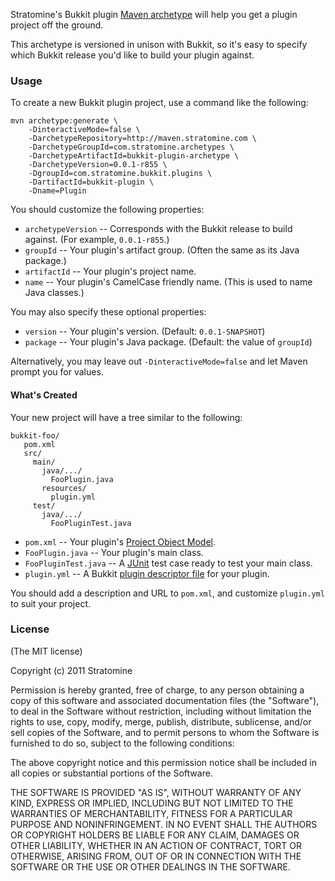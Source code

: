 Stratomine's Bukkit plugin [Maven archetype](http://maven.apache.org/guides/introduction/introduction-to-archetypes.html) will help you get a plugin project off the ground.

This archetype is versioned in unison with Bukkit, so it's easy to specify which Bukkit release you'd like to build your plugin against.

### Usage

To create a new Bukkit plugin project, use a command like the following:

    mvn archetype:generate \
        -DinteractiveMode=false \
        -DarchetypeRepository=http://maven.stratomine.com \
        -DarchetypeGroupId=com.stratomine.archetypes \
        -DarchetypeArtifactId=bukkit-plugin-archetype \
        -DarchetypeVersion=0.0.1-r855 \
        -DgroupId=com.stratomine.bukkit.plugins \
        -DartifactId=bukkit-plugin \
        -Dname=Plugin

You should customize the following properties:

* `archetypeVersion` -- Corresponds with the Bukkit release to build against. (For example, `0.0.1-r855`.)
* `groupId` -- Your plugin's artifact group. (Often the same as its Java package.)
* `artifactId` -- Your plugin's project name.
* `name` -- Your plugin's CamelCase friendly name. (This is used to name Java classes.)

You may also specify these optional properties:

* `version` -- Your plugin's version. (Default: `0.0.1-SNAPSHOT`)
* `package` -- Your plugin's Java package. (Default: the value of `groupId`)

Alternatively, you may leave out `-DinteractiveMode=false` and let Maven prompt you for values.

#### What's Created

Your new project will have a tree similar to the following:

    bukkit-foo/
       pom.xml
       src/
         main/
           java/.../
             FooPlugin.java
           resources/
             plugin.yml
         test/
           java/.../
             FooPluginTest.java

* `pom.xml` -- Your plugin's [Project Object Model](http://maven.apache.org/pom.html).
* `FooPlugin.java` -- Your plugin's main class.
* `FooPluginTest.java` -- A [JUnit](http://junit.org/) test case ready to test your main class.
* `plugin.yml` -- A Bukkit [plugin descriptor file](http://wiki.bukkit.org/Plugin_YAML) for your plugin.

You should add a description and URL to `pom.xml`, and customize `plugin.yml` to suit your project.

### License

(The MIT license)

Copyright (c) 2011 Stratomine

Permission is hereby granted, free of charge, to any person obtaining a copy of this software and associated documentation files (the "Software"), to deal in the Software without restriction, including without limitation the rights to use, copy, modify, merge, publish, distribute, sublicense, and/or sell copies of the Software, and to permit persons to whom the Software is furnished to do so, subject to the following conditions:

The above copyright notice and this permission notice shall be included in all copies or substantial portions of the Software.

THE SOFTWARE IS PROVIDED "AS IS", WITHOUT WARRANTY OF ANY KIND, EXPRESS OR IMPLIED, INCLUDING BUT NOT LIMITED TO THE WARRANTIES OF MERCHANTABILITY, FITNESS FOR A PARTICULAR PURPOSE AND NONINFRINGEMENT. IN NO EVENT SHALL THE AUTHORS OR COPYRIGHT HOLDERS BE LIABLE FOR ANY CLAIM, DAMAGES OR OTHER LIABILITY, WHETHER IN AN ACTION OF CONTRACT, TORT OR OTHERWISE, ARISING FROM, OUT OF OR IN CONNECTION WITH THE SOFTWARE OR THE USE OR OTHER DEALINGS IN THE SOFTWARE.
